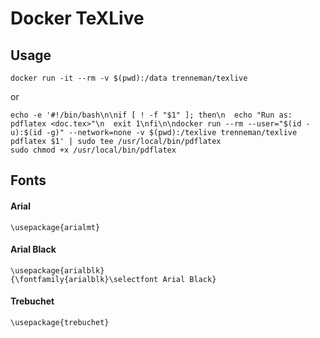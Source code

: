 # Docker TeXLive

## Usage

    docker run -it --rm -v $(pwd):/data trenneman/texlive

or

    echo -e '#!/bin/bash\n\nif [ ! -f "$1" ]; then\n  echo "Run as: pdflatex <doc.tex>"\n  exit 1\nfi\n\ndocker run --rm --user="$(id -u):$(id -g)" --network=none -v $(pwd):/texlive trenneman/texlive pdflatex $1' | sudo tee /usr/local/bin/pdflatex
    sudo chmod +x /usr/local/bin/pdflatex

## Fonts

#### Arial

    \usepackage{arialmt}

#### Arial Black

    \usepackage{arialblk}
    {\fontfamily{arialblk}\selectfont Arial Black}

#### Trebuchet

    \usepackage{trebuchet}
